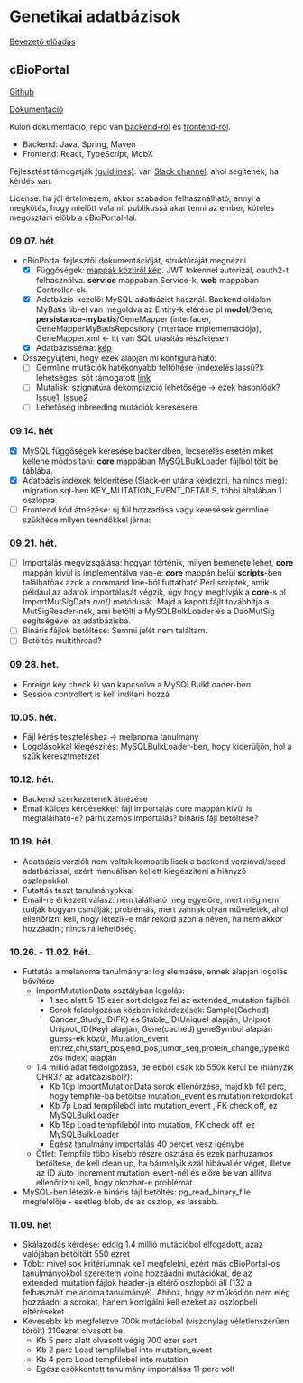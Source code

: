 # Genetikai adatbázisok

[Bevezető előadás](https://github.com/liptakpanna/gen_db/blob/master/docs/gen_db.pptx)

## cBioPortal

[Github](https://github.com/cBioPortal/cbioportal)

[Dokumentáció](https://docs.cbioportal.org/)

Külön dokumentáció, repo van [backend-ről](https://github.com/cBioPortal/cbioportal/blob/master/docs/Backend-Code-Organization.md) és [frontend-ről](https://github.com/cbioportal/cbioportal-frontend).

- Backend: Java, Spring, Maven
- Frontend: React, TypeScript, MobX

Fejlesztést támogatják [(guidlines)](https://github.com/cBioPortal/cbioportal/blob/master/docs/Backend-Development-Guidelines.md): van [Slack channel](https://slack.cbioportal.org/), ahol segítenek, ha kérdés van.

License: ha jól értelmezem, akkor szabadon felhasználható, annyi a megkötés, hogy mielőtt valamit publikussá akar tenni az ember, köteles megosztani előbb a cBioPortal-lal.

### 09.07. hét
* cBioPortal fejlesztői dokumentációját, struktúráját megnézni 
    - [x] Függőségek: [mappák köztiről kép](https://github.com/cBioPortal/cbioportal/raw/b81ec59ba59032ce00449e3773fb92c2d3be6d8c/docs/images/maven-module-dependencies.png). JWT tokennel autorizál, oauth2-t felhasználva. **service** mappában Service-k, **web** mappában Controller-ek.
    - [x] Adatbázis-kezelő: MySQL adatbázist használ. Backend oldalon MyBatis lib-el van megoldva az Entity-k elérése pl **model**/Gene, **persistance-mybatis**/GeneMapper (interface), GeneMapperMyBatisRepository (interface implementációja), GeneMapper.xml <- itt van SQL utasítás részletesen
    - [x] Adatbázisséma: [kép](https://github.com/cBioPortal/cbioportal/blob/master/db-scripts/src/main/resources/cbioportal-er-diagram.pdf)
* Összegyűjteni, hogy ezek alapján mi konfigurálható:
    - [ ] Germline mutációk hatékonyabb feltöltése (indexelés lassú?): lehetséges, sőt támogatott [link](https://www.cbioportal.org/results?session_id=5b2cd03c498eb8b3d566adbc)
    - [ ] Mutalisk: szignatúra dekompizíció lehetősége -> ezek hasonlóak? [Issue1](https://github.com/cBioPortal/cbioportal/issues/7833), [Issue2](https://github.com/cBioPortal/cbioportal/issues/7057)
    - [ ] Lehetőség inbreeding mutációk keresésére
  
### 09.14. hét
- [x] MySQL függőségek keresése backendben, lecserelés esetén miket kellene módosítani: **core** mappában MySQLBulkLoader fájlból tölt be táblába.
- [x] Adatbázis indexek felderítése (Slack-en utána kérdezni, ha nincs meg): migration.sql-ben KEY_MUTATION_EVENT_DETAILS, többi általában 1 oszlopra.
- [ ] Frontend kód átnézése: új fül hozzadása vagy keresések germline szűkítése milyen teendőkkel járna:

### 09.21. hét.
- [ ] Importálás megvizsgálása: hogyan történik, milyen bemenete lehet, **core** mappán kívül is implementálva van-e:
   **core** mappán belül **scripts**-ben találhatóak azok a command line-ból futtatható Perl scriptek, amik például az adatok importálását végzik, úgy hogy meghívják a **core**-s pl ImportMutSigData *run()* metódusát. Majd a kapott fájlt továbbítja a MutSigReader-nek, ami betölti a MySQLBulkLoader és a DaoMutSig segítségével az adatbázisba.
- [ ] Bináris fájlok betöltése: Semmi jelét nem találtam.
- [ ] Betöltés multithread?

### 09.28. hét.
 - Foreign key check ki van kapcsolva a MySQLBulkLoader-ben
 - Session controllert is kell indítani hozzá
 
### 10.05. hét.
 - Fájl kérés teszteléshez -> melanoma tanulmány
 - Logolásokkal kiegészítés: MySQLBulkLoader-ben, hogy kiderüljön, hol a szűk keresztmetszet

### 10.12. hét.
 - Backend szerkezetének átnézése
 - Email küldes kérdésekkel: fájl importálás core mappán kívül is megtalálható-e? párhuzamos importálás? bináris fájl betöltése?
 
### 10.19. hét.
 - Adatbázis verziók nem voltak kompatibilisek a backend verzióval/seed adatbázissal, ezért manuálisan kellett kiegészíteni a hiányzó oszlopokkal.
 - Futattás teszt tanulmányokkal
 - Email-re érkezett válasz: nem található meg egyelőre, mert még nem tudják hogyan csinálják; problémás, mert vannak olyan műveletek, ahol ellenőrizni kell, hogy létezik-e már rekord azon a néven, ha nem akkor hozzáadni; nincs rá lehetőség.
 
### 10.26. - 11.02. hét.
 - Futtatás a melanoma tanulmányra: log elemzése, ennek alapján logolás bővítése
    - ImportMutationData osztályban logolás: 
        - 1 sec alatt 5-15 ezer sort dolgoz fel az extended_mutation fájlból.
        - Sorok feldolgozása közben lekérdezések: Sample(Cached) Cancer_Study_ID(FK) és Stable_ID(Unique) alapján, Uniprot Uniprot_ID(Key) alapján, Gene(cached) geneSymbol alapján guess-ek közül, Mutation_event entrez,chr,start_pos,end_pos,tumor_seq,protein_change,type(közös index) alapján
    - 1.4 millió adat feldolgozása, de ebből csak kb 550k kerül be (hiányzik CHR37 az adatbázisból?): 
        - Kb 10p ImportMutationData sorok ellenőrzése, majd kb fél perc, hogy tempfile-ba betöltse mutation_event és mutation rekordokat
        - Kb 7p Load tempfileból into mutation_event , FK check off, ez MySQLBulkLoader
        - Kb 18p Load tempfileból into mutation, FK check off, ez MySQLBulkLoader
        - Egész tanulmány importálás 40 percet vesz igénybe
    - Ötlet: Tempfile több kisebb részre osztása és ezek párhuzamos betöltése, de kell clean up, ha bármelyik szál hibával ér véget, illetve az ID auto_increment mutation_event-nél és előre be van állítva ellenőrizni kell, hogy okozhat-e problémát.
 - MySQL-ben létezik-e bináris fájl betöltés: pg_read_binary_file megfelelője - esetleg blob, de az oszlop, és lassabb.
 
### 11.09. hét
 - Skálázódás kérdése: eddig 1.4 millió mutációból elfogadott, azaz valójában betöltött 550 ezret
  - Több: mivel sok kritériumnak kell megfelelni, ezért más cBioPortal-os tanulmányokból szerettem volna hozzáadni mutációkat, de az extended_mutation fájlok header-ja eltérő oszlopból áll (132 a felhasznált melanoma tanulmányé). Ahhoz, hogy ez működjön nem elég hozzáadni a sorokat, hanem korrigálni kell ezeket az oszlopbeli eltéréseket.
  - Kevesebb: kb megfelezve 700k mutációból (viszonylag véletlenszerűen törölt) 310ezret olvasott be. 
    - Kb 5 perc alatt olvasott végig 700 ezer sort
    - Kb 2 perc Load tempfileból into mutation_event
    - Kb 4 perc Load tempfileból into mutation
    - Egész csökkentett tanulmány importálása 11 perc volt

